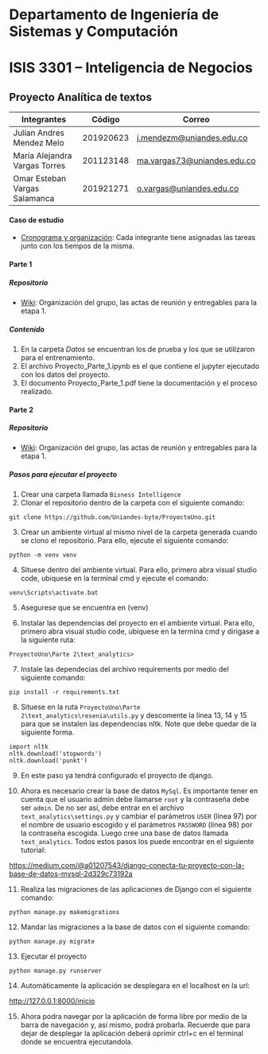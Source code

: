 # Departamento de Ingeniería de Sistemas y Computación
# ISIS 3301 – Inteligencia de  Negocios
## Proyecto Analítica de textos 

|Integrantes|Código|Correo|
|----|----|----|
|Julian Andres Mendez Melo|201920623|j.mendezm@uniandes.edu.co|
|María Alejandra Vargas Torres|201123148|ma.vargas73@uniandes.edu.co|
|Omar Esteban Vargas Salamanca|201921271|o.vargas@uniandes.edu.co|

#### Caso de estudio 
- [Cronograma y organización](https://github.com/users/Uniandes-byte/projects/1): Cada integrante tiene asignadas las tareas junto con los tiempos de la misma. 
#### Parte 1

##### Repositorio
- [Wiki](https://github.com/Uniandes-byte/ProyectoUno/wiki): Organización del grupo, las actas de reunión y entregables para la etapa 1. 

##### Contenido
1. En la carpeta *Datos* se encuentran los de prueba y los que se utilizaron para el entrenamiento. 
2. El archivo Proyecto_Parte_1.ipynb es el que contiene el jupyter ejecutado con los datos del proyecto. 
3. El documento Proyecto_Parte_1.pdf tiene la documentación y el proceso realizado.

#### Parte 2

##### Repositorio
- [Wiki](https://github.com/Uniandes-byte/ProyectoUno/wiki/Proyecto-1---Parte-2): Organización del grupo, las actas de reunión y entregables para la etapa 1. 

##### Pasos para ejecutar el proyecto  
1. Crear una carpeta llamada `Bisness Intelligence`
2. Clonar el repositorio dentro de la carpeta con el siguiente comando:

```
git clone https://github.com/Uniandes-byte/ProyectoUno.git
```

3. Crear un ambiente virtual al mismo nivel de la carpeta generada cuando se clono el repositorio. Para ello, ejecute el siguiente comando:

```
python -m venv venv
```

4. Situese dentro del ambiente virtual. Para ello, primero abra visual studio code, ubiquese en la terminal cmd  y ejecute el comando:

```
venv\Scripts\activate.bat
```

5. Asegurese que se encuentra en (venv)

6. Instalar las dependencias del proyecto en el ambiente virtual. Para ello, primero abra visual studio code, ubiquese en la termina cmd y dirigase a la siguiente ruta: 

```
ProyectoUno\Parte 2\text_analytics>
```

7. Instale las dependecias del archivo requirements por medio del siguiente comando:

```
pip install -r requirements.txt
```

8. Situese en la ruta `ProyectoUno\Parte 2\text_analytics\resenia\utils.py` y descomente la línea 13, 14 y 15 para que se instalen las dependencias nltk. Note que debe quedar de la siguiente forma.

```
import nltk
nltk.download('stopwords')
nltk.download('punkt')
```

9. En este paso ya tendrá configurado el proyecto de django. 

10. Ahora es necesario crear la base de datos `MySql`. Es importante tener en cuenta que el usuario admin debe llamarse `root` y la contraseña debe ser `admin`. De no ser así, debe entrar en el archivo `text_analytics\settings.py` y cambiar el parámetros `USER` (línea 97) por el nombre de usuario escogido y el parámetros `PASSWORD` (línea 98) por la contraseña escogida. Luego cree una base de datos llamada  `text_analytics`. Todos estos pasos los puede encontrar en el siguiente tutorial: 

https://medium.com/@a01207543/django-conecta-tu-proyecto-con-la-base-de-datos-mysql-2d329c73192a

11. Realiza las migraciones de las aplicaciones de Django con el siguiente comando:

```
python manage.py makemigrations
```

12. Mandar las migraciones a la base de datos con el siguiente comando:

```
python manage.py migrate
```

13. Ejecutar el proyecto

```
python manage.py runserver
```

14. Automáticamente la aplicación se desplegara en el localhost en la url:

http://127.0.0.1:8000/inicio

15. Ahora podra navegar por la aplicación de forma libre por medio de la barra de navegación y, así mismo, podrá probarla. Recuerde que para dejar de desplegar la aplicación deberá oprimir ctrl+c en el terminal donde se encuentra ejecutandola.



